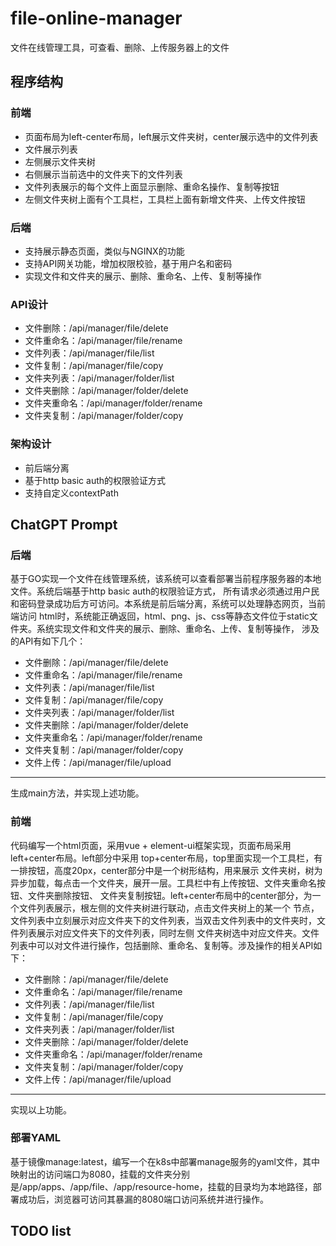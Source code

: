 # file-online-manager
文件在线管理工具，可查看、删除、上传服务器上的文件

## 程序结构
### 前端
 - 页面布局为left-center布局，left展示文件夹树，center展示选中的文件列表
 - 文件展示列表
 - 左侧展示文件夹树
 - 右侧展示当前选中的文件夹下的文件列表
 - 文件列表展示的每个文件上面显示删除、重命名操作、复制等按钮
 - 左侧文件夹树上面有个工具栏，工具栏上面有新增文件夹、上传文件按钮

### 后端
 - 支持展示静态页面，类似与NGINX的功能
 - 支持API网关功能，增加权限校验，基于用户名和密码
 - 实现文件和文件夹的展示、删除、重命名、上传、复制等操作

### API设计
 - 文件删除：/api/manager/file/delete
 - 文件重命名：/api/manager/file/rename
 - 文件列表：/api/manager/file/list
 - 文件复制：/api/manager/file/copy
 - 文件夹列表：/api/manager/folder/list
 - 文件夹删除：/api/manager/folder/delete
 - 文件夹重命名：/api/manager/folder/rename
 - 文件夹复制：/api/manager/folder/copy

### 架构设计
- 前后端分离
- 基于http basic auth的权限验证方式
- 支持自定义contextPath


## ChatGPT Prompt
### 后端
基于GO实现一个文件在线管理系统，该系统可以查看部署当前程序服务器的本地文件。系统后端基于http basic auth的权限验证方式，
所有请求必须通过用户民和密码登录成功后方可访问。本系统是前后端分离，系统可以处理静态网页，当前端访问
html时，系统能正确返回，html、png、js、css等静态文件位于static文件夹。系统实现文件和文件夹的展示、删除、重命名、上传、复制等操作，
涉及的API有如下几个：
- 文件删除：/api/manager/file/delete
- 文件重命名：/api/manager/file/rename
- 文件列表：/api/manager/file/list
- 文件复制：/api/manager/file/copy
- 文件夹列表：/api/manager/folder/list
- 文件夹删除：/api/manager/folder/delete
- 文件夹重命名：/api/manager/folder/rename
- 文件夹复制：/api/manager/folder/copy
- 文件上传：/api/manager/file/upload
----
生成main方法，并实现上述功能。

### 前端
代码编写一个html页面，采用vue + element-ui框架实现，页面布局采用left+center布局。left部分中采用
top+center布局，top里面实现一个工具栏，有一排按钮，高度20px，center部分中是一个树形结构，用来展示
文件夹树，树为异步加载，每点击一个文件夹，展开一层。工具栏中有上传按钮、文件夹重命名按钮、文件夹删除按钮、
文件夹复制按钮。left+center布局中的center部分，为一个文件列表展示，根左侧的文件夹树进行联动，点击文件夹树上的某一个
节点，文件列表中立刻展示对应文件夹下的文件列表，当双击文件列表中的文件夹时，文件列表展示对应文件夹下的文件列表，同时左侧
文件夹树选中对应文件夹。文件列表中可以对文件进行操作，包括删除、重命名、复制等。涉及操作的相关API如下：
- 文件删除：/api/manager/file/delete
- 文件重命名：/api/manager/file/rename
- 文件列表：/api/manager/file/list
- 文件复制：/api/manager/file/copy
- 文件夹列表：/api/manager/folder/list
- 文件夹删除：/api/manager/folder/delete
- 文件夹重命名：/api/manager/folder/rename
- 文件夹复制：/api/manager/folder/copy
- 文件上传：/api/manager/file/upload
------
实现以上功能。

### 部署YAML
基于镜像manage:latest，编写一个在k8s中部署manage服务的yaml文件，其中映射出的访问端口为8080，挂载的文件夹分别
是/app/apps、/app/file、/app/resource-home，挂载的目录均为本地路径，部署成功后，浏览器可访问其暴漏的8080端口访问系统并进行操作。





## TODO list

